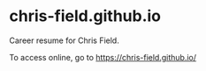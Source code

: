 # chris-field.github.io
Career resume for Chris Field.

To access online, go to https://chris-field.github.io/
